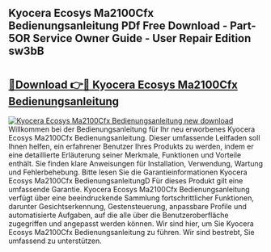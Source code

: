 ## Kyocera Ecosys Ma2100Cfx Bedienungsanleitung PDf Free Download - Part-5OR Service Owner Guide - User Repair Edition sw3bB

# <h2><a href="http://df5uh9.blite.top/?on=Kyocera+Ecosys+Ma2100Cfx+Bedienungsanleitung">🔗Download 👉🔴 Kyocera Ecosys Ma2100Cfx Bedienungsanleitung</a></h2>

[![Kyocera Ecosys Ma2100Cfx Bedienungsanleitung new download](https://i.imgur.com/lujVjoI.png)](http://df5uh9.blite.top/?on=Kyocera+Ecosys+Ma2100Cfx+Bedienungsanleitung)
Willkommen bei der Bedienungsanleitung für Ihr neu erworbenes Kyocera Ecosys Ma2100Cfx Bedienungsanleitung. Dieser umfassende Leitfaden soll Ihnen helfen, ein erfahrener Benutzer Ihres Produkts zu werden, indem er eine detaillierte Erläuterung seiner Merkmale, Funktionen und Vorteile enthält. Sie finden klare Anweisungen für Installation, Verwendung, Wartung und Fehlerbehebung. Bitte lesen Sie die Garantieinformationen Kyocera Ecosys Ma2100Cfx BedienungsanleitungD Für dieses Produkt gilt eine umfassende Garantie. Kyocera Ecosys Ma2100Cfx Bedienungsanleitung verfügt über eine beeindruckende Sammlung fortschrittlicher Funktionen, darunter Gesichtserkennung, Gestensteuerung, anpassbare Profile und automatisierte Aufgaben, auf die alle über die Benutzeroberfläche zugegriffen und angepasst werden können. Wir sind hier, um Sie Kyocera Ecosys Ma2100Cfx Bedienungsanleitung zu führen. Wir sind bestrebt, Sie umfassend zu unterstützen.
